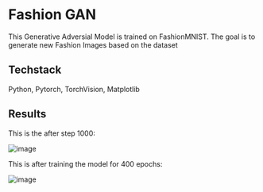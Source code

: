 
# Fashion GAN

This Generative Adversial Model is trained on FashionMNIST. The goal is to generate new Fashion Images based on the dataset




## Techstack
Python, Pytorch, TorchVision, Matplotlib

## Results

This is the after step 1000:

![image](https://github.com/user-attachments/assets/6da58d77-7e91-4b71-9800-77fd614b29b8)


This is after training the model for 400 epochs:

![image](https://github.com/user-attachments/assets/95f072a7-d86c-4812-970b-1b2451adfa53)


